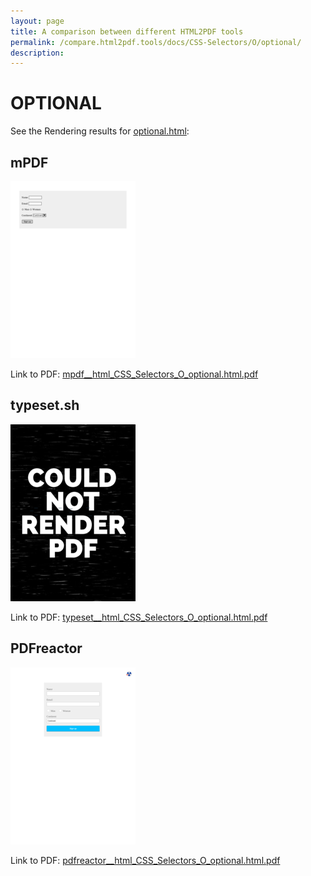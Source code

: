 ```yaml
---
layout: page
title: A comparison between different HTML2PDF tools
permalink: /compare.html2pdf.tools/docs/CSS-Selectors/O/optional/
description: 
---
```


# OPTIONAL

See the Rendering results for [optional.html](/html/CSS%20Selectors/O/optional.html):

## mPDF
![](mpdf__html_CSS_Selectors_O_optional.html.png) 

Link to PDF: [mpdf__html_CSS_Selectors_O_optional.html.pdf](mpdf__html_CSS_Selectors_O_optional.html.pdf)

## typeset.sh
![](typeset__html_CSS_Selectors_O_optional.html.png) 

Link to PDF: [typeset__html_CSS_Selectors_O_optional.html.pdf](typeset__html_CSS_Selectors_O_optional.html.pdf)

## PDFreactor
![](pdfreactor__html_CSS_Selectors_O_optional.html.png) 

Link to PDF: [pdfreactor__html_CSS_Selectors_O_optional.html.pdf](pdfreactor__html_CSS_Selectors_O_optional.html.pdf)
